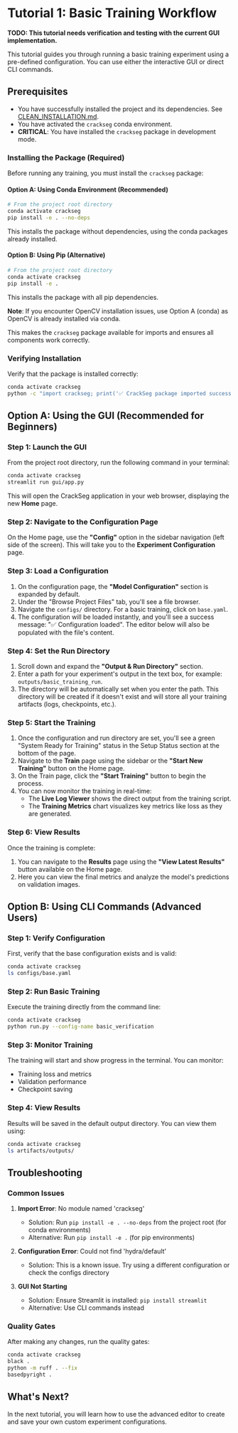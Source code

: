 # Tutorial 1: Basic Training Workflow

**TODO: This tutorial needs verification and testing with the current GUI implementation.**

This tutorial guides you through running a basic training experiment using a
pre-defined configuration. You can use either the interactive GUI or direct CLI commands.

## Prerequisites

- You have successfully installed the project and its dependencies. See
  [CLEAN_INSTALLATION.md](../../guides/CLEAN_INSTALLATION.md).
- You have activated the `crackseg` conda environment.
- **CRITICAL**: You have installed the `crackseg` package in development mode.

### Installing the Package (Required)

Before running any training, you must install the `crackseg` package:

#### Option A: Using Conda Environment (Recommended)

```bash
# From the project root directory
conda activate crackseg
pip install -e . --no-deps
```

This installs the package without dependencies, using the conda packages already installed.

#### Option B: Using Pip (Alternative)

```bash
# From the project root directory
conda activate crackseg
pip install -e .
```

This installs the package with all pip dependencies.

**Note**: If you encounter OpenCV installation issues, use Option A (conda) as OpenCV is already
installed via conda.

This makes the `crackseg` package available for imports and ensures all components work correctly.

### Verifying Installation

Verify that the package is installed correctly:

```bash
conda activate crackseg
python -c "import crackseg; print('✅ CrackSeg package imported successfully')"
```

## Option A: Using the GUI (Recommended for Beginners)

### Step 1: Launch the GUI

From the project root directory, run the following command in your terminal:

```bash
conda activate crackseg
streamlit run gui/app.py
```

This will open the CrackSeg application in your web browser, displaying the new
**Home** page.

### Step 2: Navigate to the Configuration Page

On the Home page, use the **"Config"** option in the sidebar navigation (left side of the screen).
This will take you to the **Experiment Configuration** page.

### Step 3: Load a Configuration

1. On the configuration page, the **"Model Configuration"** section is
    expanded by default.
2. Under the "Browse Project Files" tab, you'll see a file browser.
3. Navigate the `configs/` directory. For a basic training, click on
    `base.yaml`.
4. The configuration will be loaded instantly, and you'll see a success
    message: "✅ Configuration loaded". The editor below will also be
    populated with the file's content.

### Step 4: Set the Run Directory

1. Scroll down and expand the **"Output & Run Directory"** section.
2. Enter a path for your experiment's output in the text box, for example:
    `outputs/basic_training_run`.
3. The directory will be automatically set when you enter the path. This directory
    will be created if it doesn't exist and will store all your training artifacts
    (logs, checkpoints, etc.).

### Step 5: Start the Training

1. Once the configuration and run directory are set, you'll see a green "System Ready for Training"
    status in the Setup Status section at the bottom of the page.
2. Navigate to the **Train** page using the sidebar or the **"Start New Training"** button
    on the Home page.
3. On the Train page, click the **"Start Training"** button to begin the process.
4. You can now monitor the training in real-time:
    - The **Live Log Viewer** shows the direct output from the training
      script.
    - The **Training Metrics** chart visualizes key metrics like loss as
      they are generated.

### Step 6: View Results

Once the training is complete:

1. You can navigate to the **Results** page using the **"View Latest Results"**
    button available on the Home page.
2. Here you can view the final metrics and analyze the model's predictions on
    validation images.

## Option B: Using CLI Commands (Advanced Users)

### Step 1: Verify Configuration

First, verify that the base configuration exists and is valid:

```bash
conda activate crackseg
ls configs/base.yaml
```

### Step 2: Run Basic Training

Execute the training directly from the command line:

```bash
conda activate crackseg
python run.py --config-name basic_verification
```

### Step 3: Monitor Training

The training will start and show progress in the terminal. You can monitor:

- Training loss and metrics
- Validation performance
- Checkpoint saving

### Step 4: View Results

Results will be saved in the default output directory. You can view them using:

```bash
conda activate crackseg
ls artifacts/outputs/
```

## Troubleshooting

### Common Issues

1. **Import Error**: No module named 'crackseg'

    - Solution: Run `pip install -e . --no-deps` from the project root (for conda environments)
    - Alternative: Run `pip install -e .` (for pip environments)

2. **Configuration Error**: Could not find 'hydra/default'

    - Solution: This is a known issue. Try using a different configuration or check the configs directory

3. **GUI Not Starting**

    - Solution: Ensure Streamlit is installed: `pip install streamlit`
    - Alternative: Use CLI commands instead

### Quality Gates

After making any changes, run the quality gates:

```bash
conda activate crackseg
black .
python -m ruff . --fix
basedpyright .
```

## What's Next?

In the next tutorial, you will learn how to use the advanced editor to create
and save your own custom experiment configurations.

